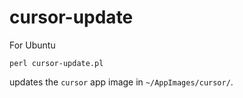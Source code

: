 # cursor-update

For Ubuntu
```
perl cursor-update.pl
```

updates the `cursor` app image in `~/AppImages/cursor/`.
